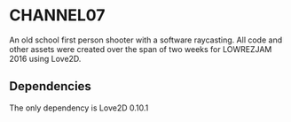 # CHANNEL07
An old school first person shooter with a software raycasting. All code and other assets were created over the span of two weeks for LOWREZJAM 2016 using Love2D.

## Dependencies
The only dependency is Love2D 0.10.1
